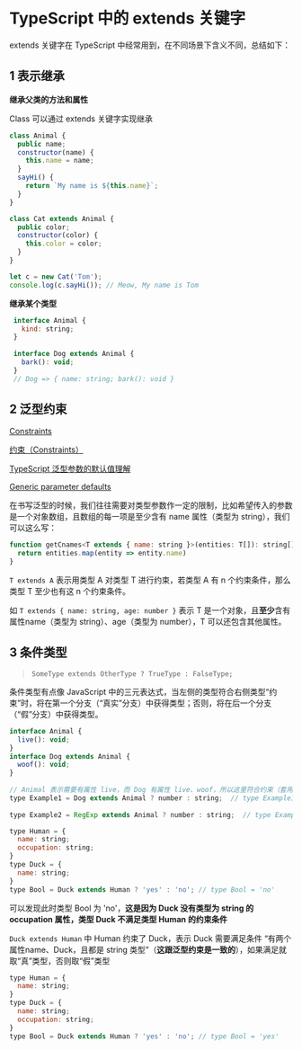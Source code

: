 # TypeScript 中的 extends 关键字

extends 关键字在 TypeScript 中经常用到，在不同场景下含义不同，总结如下：

## 1 表示继承

**继承父类的方法和属性**

Class 可以通过 extends 关键字实现继承

```js
class Animal {
  public name;
  constructor(name) {
    this.name = name;
  }
  sayHi() {
    return `My name is ${this.name}`;
  }
}

class Cat extends Animal {
  public color;
  constructor(color) {
    this.color = color;
  }
}

let c = new Cat('Tom');
console.log(c.sayHi()); // Meow, My name is Tom
```

**继承某个类型**

```js
 interface Animal {
   kind: string;
 }
 
 interface Dog extends Animal {
   bark(): void;
 }
 // Dog => { name: string; bark(): void }
```


## 2 泛型约束

[Constraints](https://www.typescriptlang.org/docs/handbook/2/functions.html#constraints)

[约束（Constraints）](https://ts.yayujs.com/handbook/MoreOnFunctions.html#%E7%BA%A6%E6%9D%9F-constraints)

[TypeScript 泛型参数的默认值理解](https://blog.csdn.net/dizuncainiao/article/details/124295921)

[Generic parameter defaults](https://www.typescriptlang.org/docs/handbook/release-notes/typescript-2-3.html#generic-parameter-defaults)

在书写泛型的时候，我们往往需要对类型参数作一定的限制，比如希望传入的参数是一个对象数组，且数组的每一项是至少含有 name 属性（类型为 string），我们可以这么写：

```js
function getCnames<T extends { name: string }>(entities: T[]): string[] {
  return entities.map(entity => entity.name)
}
```

`T extends A` 表示用类型 A 对类型 T 进行约束，若类型 A 有 n 个约束条件，那么类型 T 至少也有这 n 个约束条件。

如 `T extends { name: string, age: number }` 表示 T 是一个对象，且**至少**含有属性name（类型为 string）、age（类型为 number），T 可以还包含其他属性。

## 3 条件类型

> `SomeType extends OtherType ? TrueType : FalseType;`

条件类型有点像 JavaScript 中的三元表达式，当左侧的类型符合右侧类型“约束”时，将在第一个分支（“真实”分支）中获得类型；否则，将在后一个分支（“假”分支）中获得类型。

```js
interface Animal {
  live(): void;
}
interface Dog extends Animal {
  woof(): void;
}
 
// Animal 表示需要有属性 live，而 Dog 有属性 live、woof，所以这里符合约束（套用“泛型约束”）
type Example1 = Dog extends Animal ? number : string;  // type Example1 = number
 
type Example2 = RegExp extends Animal ? number : string;  // type Example2 = string
```

```js
type Human = {
  name: string;
  occupation: string;
}
type Duck = {
  name: string;
}
type Bool = Duck extends Human ? 'yes' : 'no'; // type Bool = 'no'
```

可以发现此时类型 Bool 为 'no'，**这是因为 Duck 没有类型为 string 的 occupation 属性，类型 Duck 不满足类型 Human 的约束条件**

`Duck extends Human` 中 Human 约束了 Duck，表示 Duck 需要满足条件 “有两个属性name、Duck，且都是 string 类型”（**这跟泛型约束是一致的**），如果满足就取“真”类型，否则取“假”类型

```js
type Human = {
  name: string;
}
type Duck = {
  name: string;
  occupation: string;
}
type Bool = Duck extends Human ? 'yes' : 'no'; // type Bool = 'yes'
```

